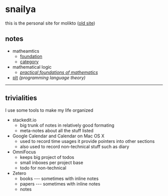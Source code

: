 

# snailya

this is the personal site for molikto ([old site](index2.html))


## notes


* matheamtics
	* [foundation](mathematics/foundation.html)
	* [category](mathematics/category.html)
* mathematical logic
	* *[practical foundations of mathematics](mathematical-logic/practical-foundations-of-mathematics.html)*
* [plt](plt/package.html) *(programming language theory)*


----

## trivialities

I use some tools to make my life organized

* stackedit.io
	* big trunk of notes in relatively good formating
	* meta-notes about all the stuff listed
* Google Calendar and Calendar on Mac OS X
    * used to record time usages it provide pointers into other sections
    * also used to record non-technical stuff such as diary
* OmniFocus
    * keeps big project of todos
    * small inboxes per project base
    * todo for non-technical
* Zetero
    * books --- sometimes with inline notes
    * papers --- sometimes with inline notes
    * notes
